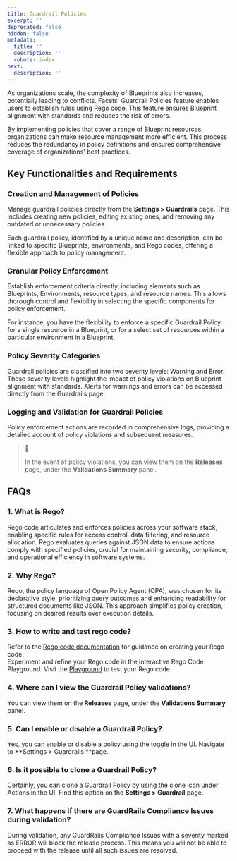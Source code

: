 ```yaml
---
title: Guardrail Policies
excerpt: ''
deprecated: false
hidden: false
metadata:
  title: ''
  description: ''
  robots: index
next:
  description: ''
---
```

As organizations scale, the complexity of Blueprints also increases, potentially leading to conflicts. Facets' Guardrail Policies feature enables users to establish rules using Rego code. This feature ensures Blueprint alignment with standards and reduces the risk of errors.

By implementing policies that cover a range of Blueprint resources, organizations can make resource management more efficient. This process reduces the redundancy in policy definitions and ensures comprehensive coverage of organizations' best practices.

## Key Functionalities and Requirements

### Creation and Management of Policies

Manage guardrail policies directly from the **Settings > Guardrails** page. This includes creating new policies, editing existing ones, and removing any outdated or unnecessary policies.

Each guardrail policy, identified by a unique name and description, can be linked to specific Blueprints, environments, and Rego codes, offering a flexible approach to policy management.

### Granular Policy Enforcement

Establish enforcement criteria directly, including elements such as Blueprints, Environments, resource types, and resource names. This allows thorough control and flexibility in selecting the specific components for policy enforcement.

For instance, you have the flexibility to enforce a specific Guardrail Policy for a single resource in a Blueprint, or for a select set of resources within a particular environment in a Blueprint.

### Policy Severity Categories

Guardrail policies are classified into two severity levels: Warning and Error. These severity levels highlight the impact of policy violations on Blueprint alignment with standards. Alerts for warnings and errors can be accessed directly from the Guardrails page.

### Logging and Validation for Guardrail Policies

Policy enforcement actions are recorded in comprehensive logs, providing a detailed account of policy violations and subsequent measures.

> 📘 
> 
> In the event of policy violations, you can view them on the **Releases** page, under the **Validations Summary** panel.

## FAQs

### 1. What is Rego?

Rego code articulates and enforces policies across your software stack, enabling specific rules for access control, data filtering, and resource allocation. Rego evaluates queries against JSON data to ensure actions comply with specified policies, crucial for maintaining security, compliance, and operational efficiency in software systems.

### 2. Why Rego?

Rego, the policy language of Open Policy Agent (OPA), was chosen for its declarative style, prioritizing query outcomes and enhancing readability for structured documents like JSON. This approach simplifies policy creation, focusing on desired results over execution details.

### 3. How to write and test rego code?

Refer to the [Rego code documentation](https://doc.clickup.com/3443930/d/h/3936u-18744/caa022affb5455a/3936u-64707) for guidance on creating your Rego code.  
Experiment and refine your Rego code in the interactive Rego Code Playground. Visit the [Playground](https://play.openpolicyagent.org/) to test your Rego code.

### 4. Where can I view the Guardrail Policy validations?

You can view them on the **Releases** page, under the **Validations Summary** panel.

### 5. Can I enable or disable a Guardrail Policy?

Yes, you can enable or disable a policy using the toggle in the UI. Navigate to **Settings > Guardrails **page.

### 6. Is it possible to clone a Guardrail Policy?

Certainly, you can clone a Guardrail Policy by using the clone icon under Actions in the UI. Find this option on the **Settings > Guardrail** page.

### 7. What happens if there are GuardRails Compliance Issues during validation?

During validation, any GuardRails Compliance Issues with a severity marked as ERROR will block the release process. This means you will not be able to proceed with the release until all such issues are resolved.